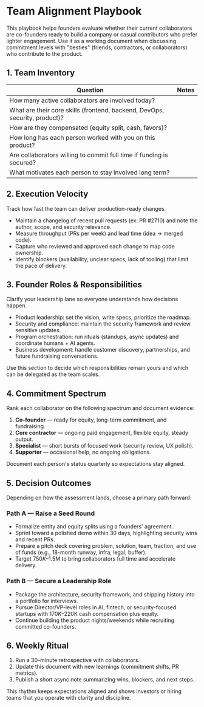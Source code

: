 # Team Alignment Playbook

This playbook helps founders evaluate whether their current collaborators are
co-founders ready to build a company or casual contributors who prefer lighter
engagement. Use it as a working document when discussing commitment levels with
"besties" (friends, contractors, or collaborators) who contribute to the
product.

## 1. Team Inventory

| Question | Notes |
| --- | --- |
| How many active collaborators are involved today? | |
| What are their core skills (frontend, backend, DevOps, security, product)? | |
| How are they compensated (equity split, cash, favors)? | |
| How long has each person worked with you on this product? | |
| Are collaborators willing to commit full time if funding is secured? | |
| What motivates each person to stay involved long term? | |

## 2. Execution Velocity

Track how fast the team can deliver production-ready changes.

- Maintain a changelog of recent pull requests (ex: PR #2710) and note the
  author, scope, and security relevance.
- Measure throughput (PRs per week) and lead time (idea → merged code).
- Capture who reviewed and approved each change to map code ownership.
- Identify blockers (availability, unclear specs, lack of tooling) that limit
  the pace of delivery.

## 3. Founder Roles & Responsibilities

Clarify your leadership lane so everyone understands how decisions happen.

- Product leadership: set the vision, write specs, prioritize the roadmap.
- Security and compliance: maintain the security framework and review sensitive
  updates.
- Program orchestration: run rituals (standups, async updates) and coordinate
  humans + AI agents.
- Business development: handle customer discovery, partnerships, and future
  fundraising conversations.

Use this section to decide which responsibilities remain yours and which can be
delegated as the team scales.

## 4. Commitment Spectrum

Rank each collaborator on the following spectrum and document evidence:

1. **Co-founder** — ready for equity, long-term commitment, and fundraising.
2. **Core contractor** — ongoing paid engagement, flexible equity, steady
   output.
3. **Specialist** — short bursts of focused work (security review, UX polish).
4. **Supporter** — occasional help, no ongoing obligations.

Document each person's status quarterly so expectations stay aligned.

## 5. Decision Outcomes

Depending on how the assessment lands, choose a primary path forward:

### Path A — Raise a Seed Round

- Formalize entity and equity splits using a founders' agreement.
- Sprint toward a polished demo within 30 days, highlighting security wins and
  recent PRs.
- Prepare a pitch deck covering problem, solution, team, traction, and use of
  funds (e.g., 18-month runway, infra, legal, buffer).
- Target $750K–$1.5M to bring collaborators full time and accelerate delivery.

### Path B — Secure a Leadership Role

- Package the architecture, security framework, and shipping history into a
  portfolio for interviews.
- Pursue Director/VP-level roles in AI, fintech, or security-focused startups
  with $170K–$220K cash compensation plus equity.
- Continue building the product nights/weekends while recruiting committed
  co-founders.

## 6. Weekly Ritual

1. Run a 30-minute retrospective with collaborators.
2. Update this document with new learnings (commitment shifts, PR metrics).
3. Publish a short async note summarizing wins, blockers, and next steps.

This rhythm keeps expectations aligned and shows investors or hiring teams that
you operate with clarity and discipline.
